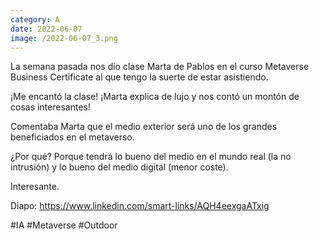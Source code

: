 ```yaml
--- 
category: A 
date: 2022-06-07 
image: /2022-06-07_3.png 
--- 
```


La semana pasada nos dio clase Marta de Pablos en el curso Metaverse Business Certificate al que tengo la suerte de estar asistiendo. 

¡Me encantó la clase! ¡Marta explica de lujo y nos contó un montón de cosas interesantes!

Comentaba Marta que el medio exterior será uno de los grandes beneficiados en el metaverso. 

¿Por qué? Porque tendrá lo bueno del medio en el mundo real (la no intrusión) y lo bueno del medio digital (menor coste).

Interesante.

Diapo: https://www.linkedin.com/smart-links/AQH4eexgaATxig

#IA #Metaverse #Outdoor